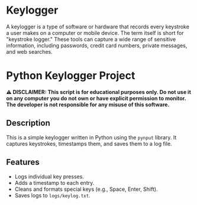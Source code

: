 # Keylogger
A keylogger is a type of software or hardware that records every keystroke a user makes on a computer or mobile device. The term itself is short for "keystroke logger." These tools can capture a wide range of sensitive information, including passwords, credit card numbers, private messages, and web searches.

# Python Keylogger Project

**⚠️ DISCLAIMER: This script is for educational purposes only. Do not use it on any computer you do not own or have explicit permission to monitor. The developer is not responsible for any misuse of this software.**

## Description
This is a simple keylogger written in Python using the `pynput` library. It captures keystrokes, timestamps them, and saves them to a log file.

## Features
- Logs individual key presses.
- Adds a timestamp to each entry.
- Cleans and formats special keys (e.g., Space, Enter, Shift).
- Saves logs to `logs/keylog.txt`.
